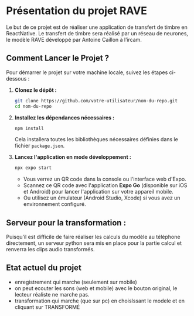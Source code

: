 # Présentation du projet **RAVE**

Le but de ce projet est de réaliser une application de transfert de timbre en
ReactNative. Le transfert de timbre sera réalisé par un réseau de neurones, le modèle
RAVE développé par Antoine Caillon à l’ircam. 


## **Comment Lancer le Projet ?**
Pour démarrer le projet sur votre machine locale, suivez les étapes ci-dessous :

1. **Clonez le dépôt :**
   ```bash
   git clone https://github.com/votre-utilisateur/nom-du-repo.git
   cd nom-du-repo
   ```

2. **Installez les dépendances nécessaires :**
   ```bash
   npm install
   ```
   Cela installera toutes les bibliothèques nécessaires définies dans le fichier `package.json`.

3. **Lancez l'application en mode développement :**
   ```bash
   npx expo start
   ```
   - Vous verrez un QR code dans la console ou l'interface web d'Expo.
   - Scannez ce QR code avec l'application **Expo Go** (disponible sur iOS et Android) pour lancer l'application sur votre appareil mobile.
   - Ou utilisez un émulateur (Android Studio, Xcode) si vous avez un environnement configuré.

## **Serveur pour la transformation :**

 Puisqu’il est difficile de faire réaliser les calculs du modèle au téléphone directement,
un serveur python sera mis en place pour la partie calcul et renverra les clips audio
transformés. 


## **Etat actuel du projet**
- enregistrement qui marche (seulement sur mobile)
- on peut ecouter les sons (web et mobile) avec le bouton original, le lecteur réaliste ne marche pas.
- transformation qui marche (que sur pc) en choisIssant le modele et en cliquant sur TRANSFORMÉ
